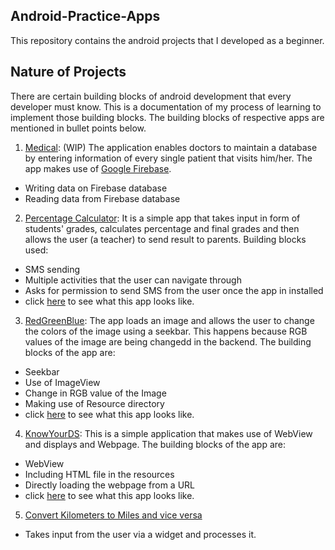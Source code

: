## Android-Practice-Apps
This repository contains the android projects that I developed as a beginner.

## Nature of Projects
There are certain building blocks of android development that every developer must know. This is a documentation of my process of learning to implement those building blocks. The building blocks of respective apps are mentioned in bullet points below.


1. [Medical](Medical): (WIP) The application enables doctors to maintain a database by entering information of every single patient that visits him/her. The app makes use of [Google Firebase](https://firebase.google.com/). 

- Writing data on Firebase database
- Reading data from Firebase database

2. [Percentage Calculator](percentage_calculator): It is a simple app that takes input in form of students' grades, calculates percentage and final grades and then allows the user (a teacher) to send result to parents. Building blocks used:

- SMS sending
- Multiple activities that the user can navigate through
- Asks for permission to send SMS from the user once the app in installed 
- click [here](percentage_calculator-converted.pdf) to see what this app looks like.

3. [RedGreenBlue](RedGreenBlue): The app loads an image and allows the user to change the colors of the image using a seekbar. This happens because RGB values of the image are being changedd in the backend. The building blocks of the app are:

- Seekbar
- Use of ImageView
- Change in RGB value of the Image
- Making use of Resource directory
- click [here](RedGreenBlue.pdf) to see what this app looks like.

4. [KnowYourDS](KnowYourDS): This is a simple application that makes use of WebView and displays and Webpage. The building blocks of the app are:

- WebView
- Including HTML file in the resources
- Directly loading the webpage from a URL
- click [here](KnowYourDS.pdf) to see what this app looks like.

5. [Convert Kilometers to Miles and vice versa](ConvertMilesToKm/ConvertMilesToKm)

- Takes input from the user via a widget and processes it.
